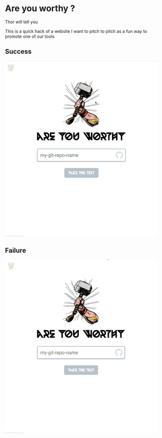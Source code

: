 # Are you worthy ?
Thor will tell you

This is a quick hack of a website I want to pitch to pitch as a fun way to promote one of our tools

## Success
![Success case](./success-gif.gif)

## Failure
![Failure case](./failure-gif.gif)

 
